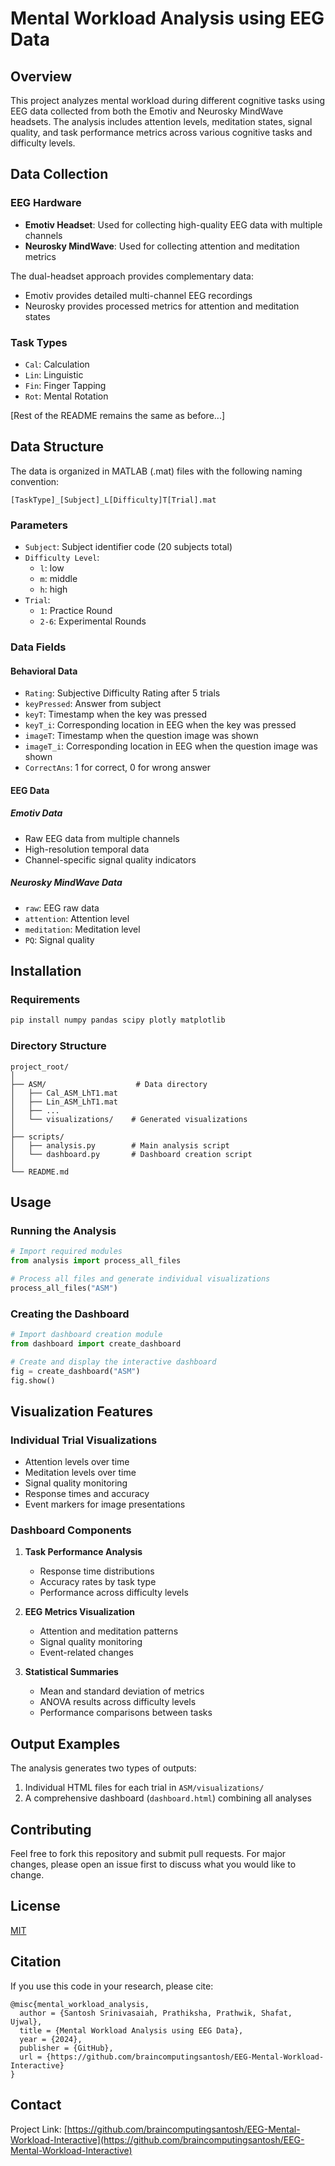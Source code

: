 # Mental Workload Analysis using EEG Data

## Overview
This project analyzes mental workload during different cognitive tasks using EEG data collected from both the Emotiv and Neurosky MindWave headsets. The analysis includes attention levels, meditation states, signal quality, and task performance metrics across various cognitive tasks and difficulty levels.

## Data Collection
### EEG Hardware
- **Emotiv Headset**: Used for collecting high-quality EEG data with multiple channels
- **Neurosky MindWave**: Used for collecting attention and meditation metrics

The dual-headset approach provides complementary data:
- Emotiv provides detailed multi-channel EEG recordings
- Neurosky provides processed metrics for attention and meditation states

### Task Types
- `Cal`: Calculation
- `Lin`: Linguistic
- `Fin`: Finger Tapping
- `Rot`: Mental Rotation

[Rest of the README remains the same as before...]

## Data Structure
The data is organized in MATLAB (.mat) files with the following naming convention:
```
[TaskType]_[Subject]_L[Difficulty]T[Trial].mat
```

### Parameters
- `Subject`: Subject identifier code (20 subjects total)
- `Difficulty Level`:
  - `l`: low
  - `m`: middle
  - `h`: high
- `Trial`:
  - `1`: Practice Round
  - `2-6`: Experimental Rounds

### Data Fields
#### Behavioral Data
- `Rating`: Subjective Difficulty Rating after 5 trials
- `keyPressed`: Answer from subject
- `keyT`: Timestamp when the key was pressed
- `keyT_i`: Corresponding location in EEG when the key was pressed
- `imageT`: Timestamp when the question image was shown
- `imageT_i`: Corresponding location in EEG when the question image was shown
- `CorrectAns`: 1 for correct, 0 for wrong answer

#### EEG Data
##### Emotiv Data
- Raw EEG data from multiple channels
- High-resolution temporal data
- Channel-specific signal quality indicators

##### Neurosky MindWave Data
- `raw`: EEG raw data
- `attention`: Attention level
- `meditation`: Meditation level
- `PQ`: Signal quality

## Installation

### Requirements
```bash
pip install numpy pandas scipy plotly matplotlib
```

### Directory Structure
```
project_root/
│
├── ASM/                    # Data directory
│   ├── Cal_ASM_LhT1.mat
│   ├── Lin_ASM_LhT1.mat
│   ├── ...
│   └── visualizations/    # Generated visualizations
│
├── scripts/
│   ├── analysis.py        # Main analysis script
│   └── dashboard.py       # Dashboard creation script
│
└── README.md
```

## Usage

### Running the Analysis
```python
# Import required modules
from analysis import process_all_files

# Process all files and generate individual visualizations
process_all_files("ASM")
```

### Creating the Dashboard
```python
# Import dashboard creation module
from dashboard import create_dashboard

# Create and display the interactive dashboard
fig = create_dashboard("ASM")
fig.show()
```

## Visualization Features

### Individual Trial Visualizations
- Attention levels over time
- Meditation levels over time
- Signal quality monitoring
- Response times and accuracy
- Event markers for image presentations

### Dashboard Components
1. **Task Performance Analysis**
   - Response time distributions
   - Accuracy rates by task type
   - Performance across difficulty levels

2. **EEG Metrics Visualization**
   - Attention and meditation patterns
   - Signal quality monitoring
   - Event-related changes

3. **Statistical Summaries**
   - Mean and standard deviation of metrics
   - ANOVA results across difficulty levels
   - Performance comparisons between tasks

## Output Examples
The analysis generates two types of outputs:

1. Individual HTML files for each trial in `ASM/visualizations/`
2. A comprehensive dashboard (`dashboard.html`) combining all analyses

## Contributing
Feel free to fork this repository and submit pull requests. For major changes, please open an issue first to discuss what you would like to change.

## License
[MIT](https://choosealicense.com/licenses/mit/)

## Citation
If you use this code in your research, please cite:
```
@misc{mental_workload_analysis,
  author = {Santosh Srinivasaiah, Prathiksha, Prathwik, Shafat, Ujwal},
  title = {Mental Workload Analysis using EEG Data},
  year = {2024},
  publisher = {GitHub},
  url = {https://github.com/braincomputingsantosh/EEG-Mental-Workload-Interactive}
}
```

## Contact

Project Link: [https://github.com/braincomputingsantosh/EEG-Mental-Workload-Interactive](https://github.com/braincomputingsantosh/EEG-Mental-Workload-Interactive)
